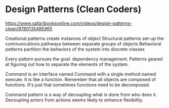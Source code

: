 # Design Patterns (Clean Coders)

https://www.safaribooksonline.com/videos/design-patterns-clean/9780135485965

Creational patterns create instances of object
Structural patterns set-up the communications pathways between separate groups of objects
Behavioral patterns partition the behaviors of the system into discrete classes

Every pattern pursues the goal: dependency management.
Patterns geared at figuring out how to separate the elements of the system.

Command is an interface named Command with a single method named execute. It is like a function.
Remember that all objects are composed of functions. It's just that sometimes functions need to be decomposed.

Command pattern is a way of decoupling what is done from who does it.
Decoupling actors from actions seems likely to enhance flexibility.

